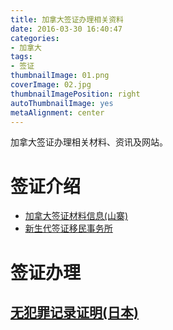 ```yaml
---
title: 加拿大签证办理相关资料
date: 2016-03-30 16:40:47
categories:
- 加拿大
tags:
- 签证
thumbnailImage: 01.png
coverImage: 02.jpg
thumbnailImagePosition: right
autoThumbnailImage: yes
metaAlignment: center
---
```

加拿大签证办理相关材料、资讯及网站。
<!-- more -->
# 签证介绍
- [加拿大签证材料信息(山寨)](http://www.jianada-qianzheng.com/)
- [新生代签证移民事务所](http://eoivisa.com/)

# 签证办理
## [无犯罪记录证明(日本)](http://www.keishicho.metro.tokyo.jp/tetsuzuki/toko/toko.html)